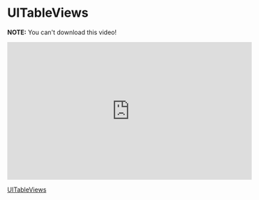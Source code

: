 # UITableViews

**NOTE:** You can't download this video!

<iframe width="560" height="315" src="https://www.youtube.com/embed/ldzqWofWCpM?rel=0&modestbranding=1" frameborder="0" allowfullscreen></iframe><p><a href="https://www.youtube.com/watch?v=ldzqWofWCpM">UITableViews</a></p>